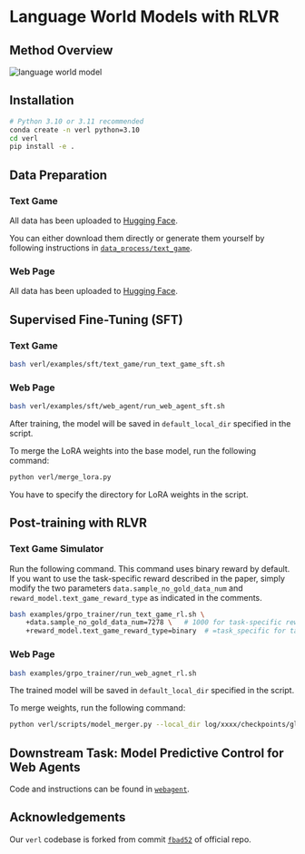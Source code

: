# Language World Models with RLVR

## Method Overview

![language world model](assets/lang_wm.png)

## Installation

```bash
# Python 3.10 or 3.11 recommended
conda create -n verl python=3.10
cd verl
pip install -e .
```

## Data Preparation

### Text Game

All data has been uploaded to [Hugging Face](https://huggingface.co/datasets/thuml/bytesized32-world-model-cot).

You can either download them directly or generate them yourself by following instructions in [``data_process/text_game``](data_process/text_game).

###  Web Page

All data has been uploaded to [Hugging Face](https://huggingface.co/datasets/thuml/webarena-world-model-cot).

## Supervised Fine-Tuning (SFT)

### Text Game

```bash
bash verl/examples/sft/text_game/run_text_game_sft.sh
```

### Web Page

```bash
bash verl/examples/sft/web_agent/run_web_agent_sft.sh
```

After training, the model will be saved in `default_local_dir` specified in the script.

To merge the LoRA weights into the base model, run the following command:

```bash
python verl/merge_lora.py
```

You have to specify the directory for LoRA weights in the script.

## Post-training with RLVR

### Text Game Simulator

Run the following command. This command uses binary reward by default. If you want to use the task-specific reward described in the paper, simply modify the two parameters ``data.sample_no_gold_data_num`` and ``reward_model.text_game_reward_type`` as indicated in the comments.

```bash
bash examples/grpo_trainer/run_text_game_rl.sh \
    +data.sample_no_gold_data_num=7278 \   # 1000 for task-specific reward
    +reward_model.text_game_reward_type=binary  # =task_specific for task-specific reward
```

### Web Page

```bash
bash examples/grpo_trainer/run_web_agnet_rl.sh
```

The trained model will be saved in `default_local_dir` specified in the script.

To merge weights, run the following command:

```bash
python verl/scripts/model_merger.py --local_dir log/xxxx/checkpoints/global_step_xxxx/actor --output_dir <output_dir> --backend fsdp --hf_model_path deepseek-ai/DeepSeek-R1-Distill-Qwen-1.5B 
```

## Downstream Task: Model Predictive Control for Web Agents

Code and instructions can be found in [``webagent``](webagent).

## Acknowledgements

Our `verl` codebase is forked from commit [`fbad52`](https://github.com/volcengine/verl/tree/fbad52e1204c84f277b4e94f2f236b51b0ebaff4) of official repo.
